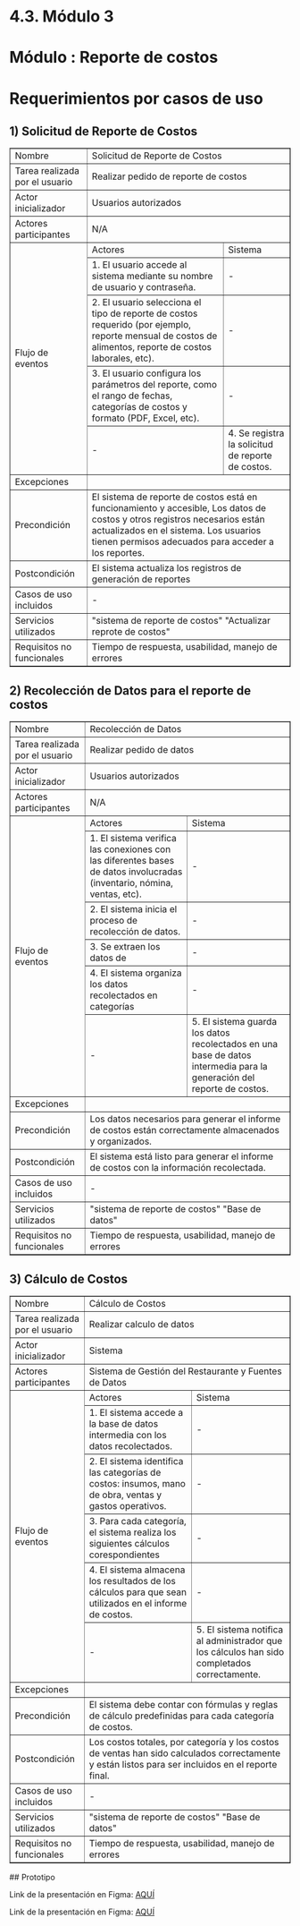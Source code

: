 # 4.3. Módulo 3
# Módulo : Reporte de costos 
# Requerimientos por casos de uso

## 1) Solicitud de Reporte de Costos

<table border="1">
	<tbody>
		<tr>
			<td>Nombre</td>
			<td colspan="2">Solicitud de Reporte de Costos</td>
		</tr>
		<tr>
			<td>Tarea realizada por el usuario</td>
			<td colspan="2">Realizar pedido de reporte de costos</td>
		</tr>
		<tr>
			<td>Actor inicializador</td>
			<td colspan="2">Usuarios autorizados</td>
		</tr>
		<tr>
			<td>Actores participantes</td>
			<td colspan="2">N/A</td>
		</tr>
		<tr>
			<td rowspan="5">Flujo de eventos</td>
			<td>Actores</td>
			<td>Sistema</td>
		</tr>
		<tr>
			<td>1. El usuario accede al sistema mediante su nombre de usuario y contraseña.</td>
			<td>-</td>
		</tr>
		<tr>
			<td>2. El usuario selecciona el tipo de reporte de costos requerido (por ejemplo, reporte mensual de costos de alimentos, reporte de costos laborales, etc).</td>
			<td>-</td>
		</tr>
		<tr>
			<td>3. El usuario configura los parámetros del reporte, como el rango de fechas, categorías de costos y formato (PDF, Excel, etc).</td>
			<td>-</td>
		</tr>
		<tr>
			<td>-</td>
			<td>4. Se registra la solicitud de reporte de costos.</td>
		</tr>
		<tr>
			<td>Excepciones</td>
			<td colspan="2"></td>
		</tr>
		<tr>
			<td>Precondición</td>
			<td colspan="2">El sistema de reporte de costos está en funcionamiento y accesible, Los datos de costos y otros registros necesarios están actualizados en el sistema. Los usuarios tienen permisos adecuados para acceder a los reportes.</td>
		</tr>
		<tr>
			<td>Postcondición</td>
			<td colspan="2">El sistema actualiza los registros de generación de reportes </td>
		</tr>
		<tr>
			<td>Casos de uso incluidos</td>
			<td colspan="2">-</td>
		</tr>
		<tr>
			<td>Servicios utilizados</td>
			<td colspan="2">"sistema de reporte de costos" "Actualizar reprote de costos"</td>
		</tr>
		<tr>
			<td>Requisitos no funcionales</td>
			<td colspan="2">Tiempo de respuesta, usabilidad, manejo de errores</td>
		</tr>
	</tbody>
</table>

## 2) Recolección de Datos para el reporte de costos

<table border="1">
	<tbody>
		<tr>
			<td>Nombre</td>
			<td colspan="2">Recolección de Datos</td>
		</tr>
		<tr>
			<td>Tarea realizada por el usuario</td>
			<td colspan="2">Realizar pedido de datos</td>
		</tr>
		<tr>
			<td>Actor inicializador</td>
			<td colspan="2">Usuarios autorizados</td>
		</tr>
		<tr>
			<td>Actores participantes</td>
			<td colspan="2">N/A</td>
		</tr>
		<tr>
			<td rowspan="6">Flujo de eventos</td>
			<td>Actores</td>
			<td>Sistema</td>
		</tr>
		<tr>
			<td>1. El sistema verifica las conexiones con las diferentes bases de datos involucradas (inventario, nómina, ventas, etc).</td>
			<td>-</td>
		</tr>
		<tr>
			<td>2. El sistema inicia el proceso de recolección de datos.</td>
			<td>-</td>
		</tr>
		<tr>
			<td>3. Se extraen los datos de </td>
			<td>-</td>
		</tr
		<tr>
			<td>4. El sistema organiza los datos recolectados en categorías </td>
			<td>-</td>
		</tr>
		<tr>
			<td>-</td>
			<td>5. El sistema guarda los datos recolectados en una base de datos intermedia para la generación del reporte de costos.</td>
		</tr>
		<tr>
			<td>Excepciones</td>
			<td colspan="2"></td>
		</tr>
		<tr>
			<td>Precondición</td>
			<td colspan="2">Los datos necesarios para generar el informe de costos están correctamente almacenados y organizados.</td>
		</tr>
		<tr>
			<td>Postcondición</td>
			<td colspan="2">El sistema está listo para generar el informe de costos con la información recolectada.</td>
		</tr>
		<tr>
			<td>Casos de uso incluidos</td>
			<td colspan="2">-</td>
		</tr>
		<tr>
			<td>Servicios utilizados</td>
			<td colspan="2">"sistema de reporte de costos" "Base de datos"</td>
		</tr>
		<tr>
			<td>Requisitos no funcionales</td>
			<td colspan="2">Tiempo de respuesta, usabilidad, manejo de errores</td>
		</tr>
	</tbody>
</table>

## 3) Cálculo de Costos

<table border="1">
	<tbody>
		<tr>
			<td>Nombre</td>
			<td colspan="2">Cálculo de Costos</td>
		</tr>
		<tr>
			<td>Tarea realizada por el usuario</td>
			<td colspan="2">Realizar calculo de datos</td>
		</tr>
		<tr>
			<td>Actor inicializador</td>
			<td colspan="2">Sistema</td>
		</tr>
		<tr>
			<td>Actores participantes</td>
			<td colspan="2">Sistema de Gestión del Restaurante y Fuentes de Datos</td>
		</tr>
		<tr>
			<td rowspan="6">Flujo de eventos</td>
			<td>Actores</td>
			<td>Sistema</td>
		</tr>
		<tr>
			<td>1. El sistema accede a la base de datos intermedia con los datos recolectados.</td>
			<td>-</td>
		</tr>
		<tr>
			<td>2. El sistema identifica las categorías de costos: insumos, mano de obra, ventas y gastos operativos.</td>
			<td>-</td>
		</tr>
		<tr>
			<td>3. Para cada categoría, el sistema realiza los siguientes cálculos corespondientes </td>
			<td>-</td>
		</tr
		<tr>
			<td>4. El sistema almacena los resultados de los cálculos para que sean utilizados en el informe de costos.</td>
			<td>-</td>
		</tr>
		<tr>
			<td>-</td>
			<td>5. El sistema notifica al administrador que los cálculos han sido completados correctamente.</td>
		</tr>
		<tr>
			<td>Excepciones</td>
			<td colspan="2"></td>
		</tr>
		<tr>
			<td>Precondición</td>
			<td colspan="2">El sistema debe contar con fórmulas y reglas de cálculo predefinidas para cada categoría de costos.</td>
		</tr>
		<tr>
			<td>Postcondición</td>
			<td colspan="2">Los costos totales, por categoría y los costos de ventas han sido calculados correctamente y están listos para ser incluidos en el reporte final.</td>
		</tr>
		<tr>
			<td>Casos de uso incluidos</td>
			<td colspan="2">-</td>
		</tr>
		<tr>
			<td>Servicios utilizados</td>
			<td colspan="2">"sistema de reporte de costos" "Base de datos"</td>
		</tr>
		<tr>
			<td>Requisitos no funcionales</td>
			<td colspan="2">Tiempo de respuesta, usabilidad, manejo de errores</td>
		</tr>
	</tbody>
</table>
## Prototipo

Link de la presentación en Figma: [AQUÍ](https://www.figma.com/design/NyW9EF9sYn5vtXp4daR3ig/Untitled?node-id=0-1&node-type=canvas&t=HH1tA6WuFa1wpoCu-0)

Link de la presentación en Figma: [AQUÍ](https://www.figma.com/proto/NyW9EF9sYn5vtXp4daR3ig/Untitled?node-id=23-319&node-type=canvas&t=HH1tA6WuFa1wpoCu-0&scaling=min-zoom&content-scaling=fixed&page-id=0%3A1)
